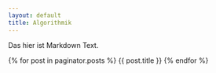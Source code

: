 ```yaml
---
layout: default
title: Algorithmik
---
```


Das hier ist Markdown Text.

{% for post in paginator.posts %}
{{ post.title }}
{% endfor %}